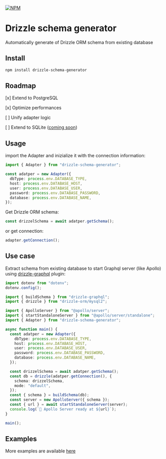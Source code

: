 [![NPM](https://nodei.co/npm/drizzle-schema-generator.png)](https://nodei.co/npm/drizzle-schema-generator/)

# Drizzle schema generator

Automatically generate of Drizzle ORM schema from existing database

## Install

```bash
npm install drizzle-schema-generator
```

## Roadmap

[x] Extend to PostgreSQL

[x] Optimize performances

[ ] Unify adapter logic

[ ] Extend to SQLite ([coming soon](https://orm.drizzle.team/docs/schemas))


## Usage

import the Adapter and inizialize it with the connection information:

```typescript
import { Adapter } from "drizzle-schema-generator";

const adatper = new Adapter({
  dbType: process.env.DATABASE_TYPE,
  host: process.env.DATABASE_HOST,
  user: process.env.DATABASE_USER,
  password: process.env.DATABASE_PASSWORD,
  database: process.env.DATABASE_NAME,
});
```

Get Drizzle ORM schema:

```typescript
const drizzelSchema = await adatper.getSchema();
```

or get connection:

```typescript
adapter.getConnection();
```

## Use case

Extract schema from existing database to start Graphql server (like Apollo) using [drizzle-graphql](https://github.com/drizzle-team/drizzle-graphql) plugin:

```typescript
import dotenv from "dotenv";
dotenv.config();

import { buildSchema } from "drizzle-graphql";
import { drizzle } from "drizzle-orm/mysql2";

import { ApolloServer } from "@apollo/server";
import { startStandaloneServer } from "@apollo/server/standalone";
import { Adapter } from "drizzle-schema-generator";

async function main() {
  const adatper = new Adapter({
    dbType: process.env.DATABASE_TYPE,
    host: process.env.DATABASE_HOST,
    user: process.env.DATABASE_USER,
    password: process.env.DATABASE_PASSWORD,
    database: process.env.DATABASE_NAME,
  });

  const drizzelSchema = await adatper.getSchema();
  const db = drizzle(adatper.getConnection(), {
    schema: drizzelSchema,
    mode: "default",
  });
  const { schema } = buildSchema(db);
  const server = new ApolloServer({ schema });
  const { url } = await startStandaloneServer(server);
  console.log(`🚀 Apollo Server ready at ${url}`);
}

main();
```

## Examples

More examples are available [here](./example/README.md)
